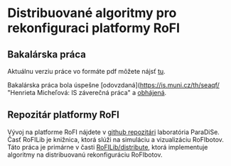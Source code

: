 # Distribuované algoritmy pro rekonfiguraci platformy RoFI
## Bakalárska práca

Aktuálnu verziu práce vo formáte pdf môžete nájsť
[tu](https://www.fi.muni.cz/~xmichel/bachelorThesis.pdf "Henrieta Micheľová:
bakalárska práca"). 

Bakalárska práca bola úspešne [odovzdaná](https://is.muni.cz/th/seaqf/ "Henrieta Micheľová: 
IS záverečná práca" a [obhájená](https://www.fi.muni.cz/~xmichel/slidy.pdf "Henrieta Micheľová: 
obhajoba záverečnej práce"). 

## Repozitár platformy RoFI

Vývoj na platforme RoFI nájdete v [github
repozitári](https://github.com/paradise-fi/RoFI "RoFI repo") laboratória
ParaDiSe.
Časť RoFILib je knižnica, ktorá slúži na simuláciu a vizualizáciu RoFIbotov.
Táto práca je primárne v časti
[RoFILib/distribute](https://github.com/paradise-fi/RoFI/tree/master/RoFILib/distribute
"implementácia"), ktorá implementuje algoritmy na distribuovanú rekonfiguráciu
RoFIbotov.
